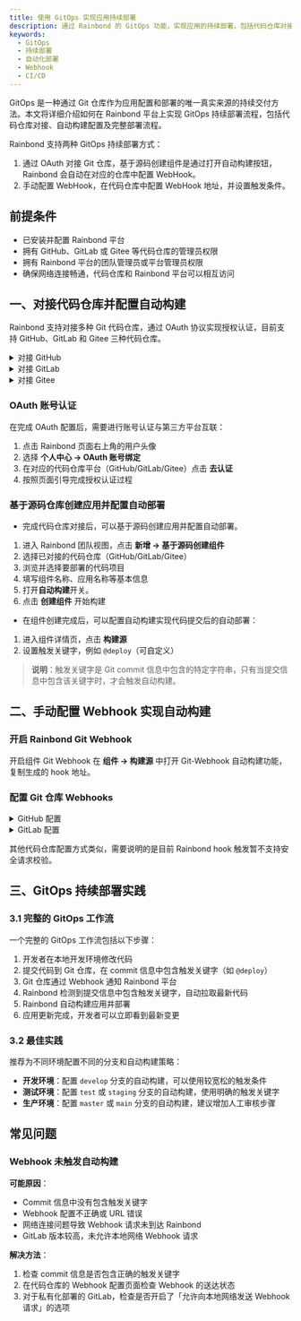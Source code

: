 ```yaml
---
title: 使用 GitOps 实现应用持续部署
description: 通过 Rainbond 的 GitOps 功能，实现应用的持续部署，包括代码仓库对接、自动构建配置及部署流程
keywords:
  - GitOps
  - 持续部署
  - 自动化部署
  - Webhook
  - CI/CD
---
```


GitOps 是一种通过 Git 仓库作为应用配置和部署的唯一真实来源的持续交付方法。本文将详细介绍如何在 Rainbond 平台上实现 GitOps 持续部署流程，包括代码仓库对接、自动构建配置及完整部署流程。

Rainbond 支持两种 GitOps 持续部署方式：

1. 通过 OAuth 对接 Git 仓库，基于源码创建组件是通过打开自动构建按钮，Rainbond 会自动在对应的仓库中配置 WebHook。
2. 手动配置 WebHook，在代码仓库中配置 WebHook 地址，并设置触发条件。

## 前提条件

- 已安装并配置 Rainbond 平台
- 拥有 GitHub、GitLab 或 Gitee 等代码仓库的管理员权限
- 拥有 Rainbond 平台的团队管理员或平台管理员权限
- 确保网络连接畅通，代码仓库和 Rainbond 平台可以相互访问

## 一、对接代码仓库并配置自动构建

Rainbond 支持对接多种 Git 代码仓库，通过 OAuth 协议实现授权认证，目前支持 GitHub、GitLab 和 Gitee 三种代码仓库。

<details><summary>对接 GitHub</summary>
  <div>

**创建 GitHub OAuth Apps**

1. 登录 GitHub 账号，进入 **Settings -> Developer settings -> OAuth Apps -> New OAuth App**
2. 填写以下信息：
  - **Application name**：自定义应用名称，例如 "Rainbond GitOps"
  - **Homepage URL**：Rainbond 访问地址，例如 `https://rainbond.com`
  - **Authorization callback URL**：回调地址，格式为 `{Rainbond地址}/console/oauth/redirect`，例如 `https://rainbond.com/console/oauth/redirect`
3. 点击 **Register application** 完成创建
4. 创建完成后，记录生成的 **Client ID** 和 **Client Secret**

**在 Rainbond 中配置 OAuth**

1. 登录 Rainbond 平台，
  - 全局配置：进入 **平台管理 -> 设置 -> 基础设置 -> OAuth 第三方服务集成 -> 添加**
  - 个人配置：进入 **个人中心 -> Git私有仓库 -> 添加**
2. 填写以下信息：
  - **OAuth 类型**：选择 github
  - **名称**：自定义名称，例如 "GitHub"
  - **客户端 ID**：填写 GitHub OAuth Apps 中的 Client ID
  - **客户端密钥**：填写 GitHub OAuth Apps 中的 Client Secret
  - **回调地址**：默认为当前 Rainbond 访问地址
3. 点击 **确认** 完成配置

  </div>
</details>

<details><summary>对接 GitLab</summary>
  <div>

**创建 GitLab Applications**

1. 登录 GitLab 账号，进入 **User Settings -> Applications**
2. 填写以下信息：
  - **Name**：自定义名称，例如 "Rainbond GitOps"
  - **Redirect URL**：回调地址，格式为 `{Rainbond地址}/console/oauth/redirect`，例如 `https://rainbond.com/console/oauth/redirect`
  - **Scopes**：勾选 `api` `read_user` `read_repository`
3. 点击 **Save application** 完成创建
4. 记录生成的 **Application ID** 和 **Secret**

> **注意**：如果使用的是 GitLab 10.6 及以上版本，需要允许向本地网络发送 Webhook 请求。进入 **Admin area -> settings -> OutBound Request**，勾选 `Allow requests to the local network from hooks and services`。

**在 Rainbond 中配置 OAuth**

1. 登录 Rainbond 平台，
  - 全局配置：进入 **平台管理 -> 设置 -> 基础设置 -> OAuth 第三方服务集成 -> 添加**
  - 个人配置：进入 **个人中心 -> Git私有仓库 -> 添加**
2. 填写以下信息：
  - **OAuth 类型**：选择 gitlab
  - **名称**：自定义名称，例如 "GitLab"
  - **服务地址**：GitLab 访问地址，例如 `https://gitlab.example.com`
  - **客户端 ID**：填写 GitLab Applications 中的 Application ID
  - **客户端密钥**：填写 GitLab Applications 中的 Secret
  - **回调地址**：默认为当前 Rainbond 访问地址
3. 点击 **确认** 完成配置

  </div>
</details>

<details><summary>对接 Gitee</summary>
  <div>

**创建 Gitee 第三方应用**

1. 登录 Gitee 账号，进入 **设置 -> 第三方应用 -> 创建应用**
2. 填写以下信息：
  - **应用名称**：自定义名称，例如 "Rainbond GitOps"
  - **应用主页**：Rainbond 访问地址，例如 `https://rainbond.com`
  - **应用回调地址**：回调地址，格式为 `{Rainbond地址}/console/oauth/redirect`，例如 `https://rainbond.com/console/oauth/redirect`
  - **权限**：勾选 `user_info` `projects` `hook`
3. 点击 **创建应用** 完成创建
4. 记录生成的 **Client ID** 和 **Client Secret**

**在 Rainbond 中配置 OAuth**

1. 登录 Rainbond 平台，
  - 全局配置：进入 **平台管理 -> 设置 -> 基础设置 -> OAuth 第三方服务集成 -> 添加**
  - 个人配置：进入 **个人中心 -> Git私有仓库 -> 添加**
2. 填写以下信息：
  - **OAuth 类型**：选择 gitee
  - **名称**：自定义名称，例如 "Gitee"
  - **服务地址**：填写 `https://gitee.com`
  - **客户端 ID**：填写 Gitee 第三方应用中的 Client ID
  - **客户端密钥**：填写 Gitee 第三方应用中的 Client Secret
  - **回调地址**：默认为当前 Rainbond 访问地址
3. 点击 **确认** 完成配置

  </div>
</details>

### OAuth 账号认证

在完成 OAuth 配置后，需要进行账号认证与第三方平台互联：

1. 点击 Rainbond 页面右上角的用户头像
2. 选择 **个人中心 -> OAuth 账号绑定**
3. 在对应的代码仓库平台（GitHub/GitLab/Gitee）点击 **去认证**
4. 按照页面引导完成授权认证过程

### 基于源码仓库创建应用并配置自动部署

- 完成代码仓库对接后，可以基于源码创建应用并配置自动部署。

1. 进入 Rainbond 团队视图，点击 **新增 -> 基于源码创建组件**
2. 选择已对接的代码仓库（GitHub/GitLab/Gitee）
3. 浏览并选择要部署的代码项目
4. 填写组件名称、应用名称等基本信息
5. 打开**自动构建**开关。
6. 点击 **创建组件** 开始构建

- 在组件创建完成后，可以配置自动构建实现代码提交后的自动部署：

1. 进入组件详情页，点击 **构建源**
2. 设置触发关键字，例如 `@deploy`（可自定义）

> **说明**：触发关键字是 Git commit 信息中包含的特定字符串，只有当提交信息中包含该关键字时，才会触发自动构建。

## 二、手动配置 Webhook 实现自动构建

### 开启 Rainbond Git Webhook

开启组件 Git Webhook 在 **组件 -> 构建源** 中打开 Git-Webhook 自动构建功能，复制生成的 hook 地址。

### 配置 Git 仓库 Webhooks

<details><summary>GitHub 配置</summary>

进入 GitHub 项目内，**Settings -> Webhooks -> Add webhooks**

- Payload URL：复制 Rainbond 中的 Webhook 地址
- Content type：`application/json`
- Just the push event：选择 `push` 触发事件
- Active：勾选 `Active`

</details>

<details><summary>GitLab 配置</summary>

进入 GitLab 项目内，**Settings -> Integrations -> Add webhooks**

- URL：复制 Rainbond 中的 Webhook 地址
- Trigger：勾选 **Push events**

</details>

其他代码仓库配置方式类似，需要说明的是目前 Rainbond hook 触发暂不支持安全请求校验。

## 三、GitOps 持续部署实践

### 3.1 完整的 GitOps 工作流

一个完整的 GitOps 工作流包括以下步骤：

1. 开发者在本地开发环境修改代码
2. 提交代码到 Git 仓库，在 commit 信息中包含触发关键字（如 `@deploy`）
3. Git 仓库通过 Webhook 通知 Rainbond 平台
4. Rainbond 检测到提交信息中包含触发关键字，自动拉取最新代码
5. Rainbond 自动构建应用并部署
6. 应用更新完成，开发者可以立即看到最新变更

### 3.2 最佳实践

推荐为不同环境配置不同的分支和自动构建策略：

- **开发环境**：配置 `develop` 分支的自动构建，可以使用较宽松的触发条件
- **测试环境**：配置 `test` 或 `staging` 分支的自动构建，使用明确的触发关键字
- **生产环境**：配置 `master` 或 `main` 分支的自动构建，建议增加人工审核步骤

## 常见问题

### Webhook 未触发自动构建

**可能原因**：

- Commit 信息中没有包含触发关键字
- Webhook 配置不正确或 URL 错误
- 网络连接问题导致 Webhook 请求未到达 Rainbond
- GitLab 版本较高，未允许本地网络 Webhook 请求

**解决方法**：

1. 检查 commit 信息是否包含正确的触发关键字
2. 在代码仓库的 Webhook 配置页面检查 Webhook 的送达状态
3. 对于私有化部署的 GitLab，检查是否开启了「允许向本地网络发送 Webhook 请求」的选项

